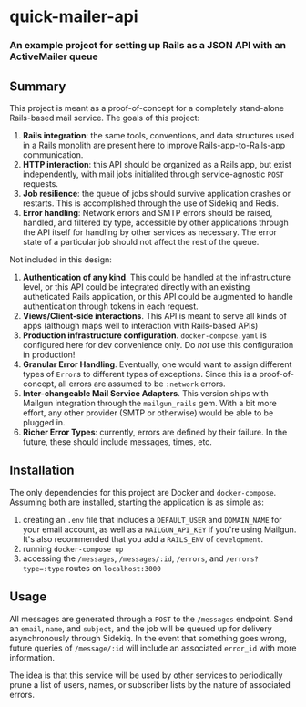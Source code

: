 # quick-mailer-api

### An example project for setting up Rails as a JSON API with an ActiveMailer queue


## Summary

This project is meant as a proof-of-concept for a completely stand-alone Rails-based mail service. The goals of this project:

1. __Rails integration__: the same tools, conventions, and data structures used in a Rails monolith are present here to improve Rails-app-to-Rails-app communication.
2. __HTTP interaction__: this API should be organized as a Rails app, but exist independently, with mail jobs initialited through service-agnostic `POST` requests.
3. __Job resilience__: the queue of jobs should survive application crashes or restarts. This is accomplished through the use of Sidekiq and Redis.
4. __Error handling__: Network errors and SMTP errors should be raised, handled, and filtered by type, accessible by other applications through the API itself for handling by other services as necessary. The error state of a particular job should not affect the rest of the queue.

Not included in this design:

1. __Authentication of any kind__. This could be handled at the infrastructure level, or this API could be integrated directly with an existing autheticated Rails application, or this API could be augmented to handle authentication through tokens in each request.
2. __Views/Client-side interactions__. This API is meant to serve all kinds of apps (although maps well to interaction with Rails-based APIs)
3. __Production infrastructure configuration__. `docker-compose.yaml` is configured here for dev convenience only. Do _not_ use this configuration in production!
4. __Granular Error Handling__. Eventually, one would want to assign different types of `Error`s to different types of exceptions. Since this is a proof-of-concept, all errors are assumed to be `:network` errors.
5. __Inter-changeable Mail Service Adapters__. This version ships with Mailgun integration through the `mailgun_rails` gem. With a bit more effort, any other provider (SMTP or otherwise) would be able to be plugged in.
6. __Richer Error Types__: currently, errors are defined by their failure. In the future, these should include messages, times, etc.

## Installation

The only dependencies for this project are Docker and `docker-compose`. Assuming both are installed, starting the application is as simple as:

1. creating an `.env` file that includes a `DEFAULT_USER` and `DOMAIN_NAME` for your email account, as well as a `MAILGUN_API_KEY` if you're using Mailgun. It's also recommended that you add a `RAILS_ENV` of `development`.
2. running `docker-compose up`
3. accessing the `/messages`, `/messages/:id`, `/errors`, and `/errors?type=:type` routes on `localhost:3000`

## Usage

All messages are generated through a `POST` to the `/messages` endpoint. Send an `email`, `name`, and `subject`, and the job will be queued up for delivery asynchronously through Sidekiq. In the event that something goes wrong, future queries of `/message/:id` will include an associated `error_id` with more information.

The idea is that this service will be used by other services to periodically prune a list of users, names, or subscriber lists by the nature of associated errors.
